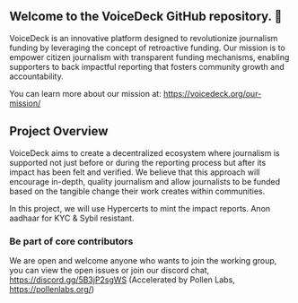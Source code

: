 ## Welcome to the VoiceDeck GitHub repository. 👋
VoiceDeck is an innovative platform designed to revolutionize journalism funding by leveraging the concept of retroactive funding. Our mission is to empower citizen journalism with transparent funding mechanisms, enabling supporters to back impactful reporting that fosters community growth and accountability.

You can learn more about our mission at: https://voicedeck.org/our-mission/

## Project Overview
VoiceDeck aims to create a decentralized ecosystem where journalism is supported not just before or during the reporting process but after its impact has been felt and verified. We believe that this approach will encourage in-depth, quality journalism and allow journalists to be funded based on the tangible change their work creates within communities.

In this project, we will use Hypercerts to mint the impact reports. Anon aadhaar for KYC & Sybil resistant.

### Be part of core contributors
We are open and welcome anyone who wants to join the working group, you can view the open issues or join our discord chat, https://discord.gg/5B3jP2sgWS (Accelerated by Pollen Labs, https://pollenlabs.org/)
<!--

**Here are some ideas to get you started:**

🙋‍♀️ A short introduction - what is your organization all about?
🌈 Contribution guidelines - how can the community get involved?
👩‍💻 Useful resources - where can the community find your docs? Is there anything else the community should know?
🍿 Fun facts - what does your team eat for breakfast?
🧙 Remember, you can do mighty things with the power of [Markdown](https://docs.github.com/github/writing-on-github/getting-started-with-writing-and-formatting-on-github/basic-writing-and-formatting-syntax)
-->
